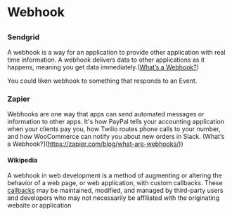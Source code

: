 # Webhook

## 

### Sendgrid
A webhook is a way for an application to provide other application with real time information. A webhook delivers data to other applications as it happens, meaning you get data immediately.([What’s a Webhook?](https://sendgrid.com/blog/whats-webhook/))

You could liken webhook to something that responds to an Event.

### Zapier
Webhooks are one way that apps can send automated messages or information to other apps. It's how PayPal tells your accounting application when your clients pay you, how Twilio routes phone calls to your number, and how WooCommerce can notify you about new orders in Slack. (What’s a Webhook?](https://zapier.com/blog/what-are-webhooks/))


#### Wikipedia
A webhook in web development is a method of augmenting or altering the behavior of a web page, or web application, with custom callbacks. These [callbacks](https://github.com/Stephvan/TechDictionary/blob/master/C/Callbacks.md) may be maintained, modified, and managed by third-party users and developers who may not necessarily be affiliated with the originating website or application
